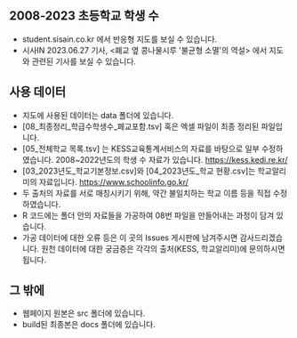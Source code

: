 ﻿## 2008-2023 초등학교 학생 수

- student.sisain.co.kr 에서 반응형 지도를 보실 수 있습니다.
- 시사IN 2023.06.27 기사, <폐교 옆 콩나물시루 '불균형 소멸'의 역설> 에서 지도와 관련된 기사를 보실 수 있습니다.

## 사용 데이터
- 지도에 사용된 데이터는 data 폴더에 있습니다.
- [08_최종정리_학급수학생수_폐교포함.tsv] 혹은 엑셀 파일이 최종 정리된 파일입니다.
- [05_전체학교 목록.tsv] 는 KESS교육통계서비스의 자료를 바탕으로 일부 수정하였습니다. 2008~2022년도의 학생 수 자료가 있습니다. https://kess.kedi.re.kr/
- [03_2023년도_학교기본정보.csv]와 [04_2023년도_학교 현황.csv]는 학교알리미의 자료입니다. https://www.schoolinfo.go.kr/
- 두 출처의 자료를 서로 매칭시키기 위해, 약간 불일치하는 학교 이름 등을 직접 수정하였습니다.
- R 코드에는 폴더 안의 자료들을 가공하여 08번 파일을 만들어내는 과정이 담겨 있습니다.
- 가공 데이터에 대한 오류 등은 이 곳의 Issues 게시판에 남겨주시면 감사드리겠습니다. 원천 데이터에 대한 궁금증은 각각의 출처(KESS, 학교알리미)에 문의하시면 됩니다. 

## 그 밖에
- 웹페이지 원본은 src 폴더에 있습니다.
- build된 최종본은 docs 폴더에 있습니다.
